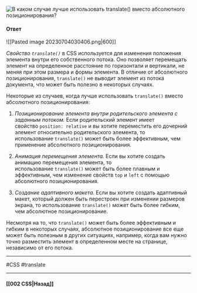![В каком случае лучше использовать `translate()` вместо абсолютного позиционирования?](https://youtu.be/xIGp2FCxqj0?t=543)

#### Ответ

![[Pasted image 20230704030406.png|600]]

*Свойство `translate()`* в CSS используется для изменения положения элемента внутри его собственного потока. Оно позволяет перемещать элемент на определенное расстояние по горизонтали и вертикали, не меняя при этом размера и формы элемента. В отличие от абсолютного позиционирования, `translate()` не выводит элемент из потока документа, что может быть полезно в некоторых случаях.

Некоторые из случаев, когда лучше использовать `translate()` вместо абсолютного позиционирования:

1. *Позиционирование элемента внутри родительского элемента с заданным потоком.* Если родительский элемент имеет свойство `position: relative` и вы хотите переместить его дочерний элемент относительно родительского элемента, то использование `translate()` может быть более эффективным, чем применение абсолютного позиционирования.
    
2. *Анимация перемещения элемента.* Если вы хотите создать анимацию перемещения элемента, то использование `translate()` может быть более плавным и эффективным, чем изменение свойств `top` и `left` с помощью абсолютного позиционирования.
    
3. *Создание адаптивного макета.* Если вы хотите создать адаптивный макет, который должен быть перестроен при изменении размеров экрана, то использование `translate()` может быть более гибким, чем абсолютное позиционирование.
    

Несмотря на то, что `translate()` может быть более эффективным и гибким в некоторых случаях, абсолютное позиционирование все еще может быть полезным в других ситуациях, например, когда вам нужно точно разместить элемент в определенном месте на странице, независимо от его потока.

___
#CSS #translate 

___

#### [[002 CSS|Назад]]